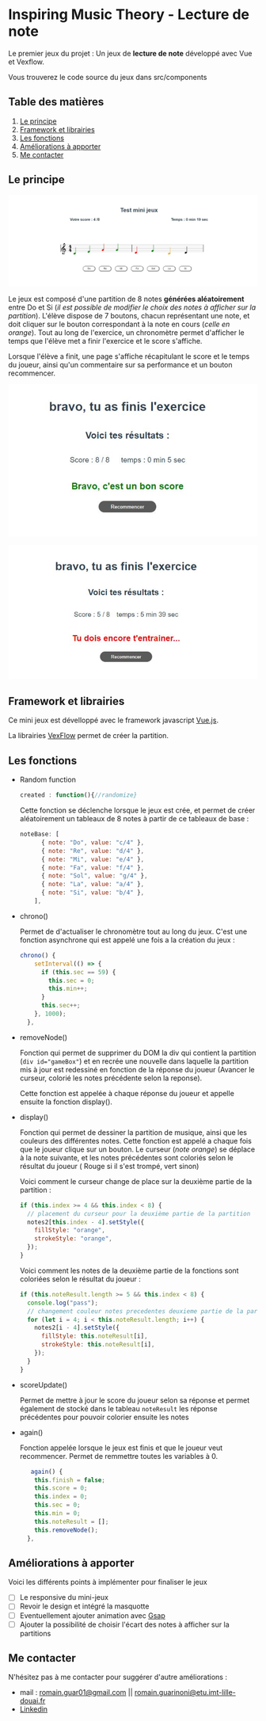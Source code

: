 # Inspiring Music Theory - Lecture de note

Le premier jeux du projet : Un jeux de **lecture de note** développé avec Vue et Vexflow.

Vous trouverez le code source du jeux dans src/components

## Table des matières

1. [Le principe](#Le-principe)
2. [Framework et librairies](#Framework-et-librairies)
3. [Les fonctions](#Les-fonctions)
4. [Améliorations à apporter](#Améliorations-à-apporter)
5. [Me contacter](#Me-contacter)

## Le principe

![](./src/assets/jeux.jpg)

Le jeux est composé d'une partition de 8 notes **générées aléatoirement** entre Do et Si (_il est possible de modifier le choix des notes à afficher sur la partition_).
L'élève dispose de 7 boutons, chacun représentant une note, et doit cliquer sur le bouton correspondant à la note en cours (_celle en orange_).
Tout au long de l'exercice, un chronomètre permet d'afficher le temps que l'élève met a finir l'exercice et le score s'affiche.

Lorsque l'élève a finit, une page s'affiche récapitulant le score et le temps du joueur, ainsi qu'un commentaire sur sa performance et un bouton recommencer.

![](./src/assets/good.jpg)

![](./src/assets/bad.jpg)

## Framework et librairies

Ce mini jeux est dévelloppé avec le framework javascript [Vue.js](https://vuejs.org/).

La librairies [VexFlow](https://github.com/0xfe/vexflow) permet de créer la partition.

## Les fonctions

- Random function

  ```javascript
  created : function(){//randomize}
  ```

  Cette fonction se déclenche lorsque le jeux est crée, et permet de créer aléatoirement un tableaux de 8 notes à partir de ce tableaux de base :

  ```javascript
  noteBase: [
        { note: "Do", value: "c/4" },
        { note: "Re", value: "d/4" },
        { note: "Mi", value: "e/4" },
        { note: "Fa", value: "f/4" },
        { note: "Sol", value: "g/4" },
        { note: "La", value: "a/4" },
        { note: "Si", value: "b/4" },
      ],
  ```

- chrono()

  Permet de d'actualiser le chronomètre tout au long du jeux. C'est une fonction asynchrone qui est appelé une fois a la création du jeux :

  ```javascript
  chrono() {
      setInterval(() => {
        if (this.sec == 59) {
          this.sec = 0;
          this.min++;
        }
        this.sec++;
      }, 1000);
    },
  ```

- removeNode()

  Fonction qui permet de supprimer du DOM la div qui contient la partition
  (`div id="gameBox"`) et en recrée une nouvelle dans laquelle la partition mis à jour est redessiné en fonction de la réponse du joueur (Avancer le curseur, colorié les notes précédente selon la reponse).

  Cette fonction est appelée à chaque réponse du joueur et appelle ensuite la fonction display().

- display()

  Fonction qui permet de dessiner la partition de musique, ainsi que les couleurs des différentes notes. Cette fonction est appelé a chaque fois que le joueur clique sur un bouton. Le curseur (_note orange_) se déplace à la note suivante, et les notes précédentes sont coloriés selon le résultat du joueur ( Rouge si il s'est trompé, vert sinon)

  Voici comment le curseur change de place sur la deuxième partie de la partition :

  ```javascript
  if (this.index >= 4 && this.index < 8) {
    // placement du curseur pour la deuxième partie de la partition
    notes2[this.index - 4].setStyle({
      fillStyle: "orange",
      strokeStyle: "orange",
    });
  }
  ```

  Voici comment les notes de la deuxième partie de la fonctions sont coloriées selon le résultat du joueur :

  ```javascript
  if (this.noteResult.length >= 5 && this.index < 8) {
    console.log("pass");
    // changement couleur notes precedentes deuxieme partie de la partition
    for (let i = 4; i < this.noteResult.length; i++) {
      notes2[i - 4].setStyle({
        fillStyle: this.noteResult[i],
        strokeStyle: this.noteResult[i],
      });
    }
  }
  ```

- scoreUpdate()

  Permet de mettre à jour le score du joueur selon sa réponse et permet également de stocké dans le tableau `noteResult` les réponse précédentes pour pouvoir colorier ensuite les notes

- again()

  Fonction appelée lorsque le jeux est finis et que le joueur veut recommencer. Permet de remmettre toutes les variables à 0.

  ```javascript
     again() {
      this.finish = false;
      this.score = 0;
      this.index = 0;
      this.sec = 0;
      this.min = 0;
      this.noteResult = [];
      this.removeNode();
    },
  ```

## Améliorations à apporter

Voici les différents points à implémenter pour finaliser le jeux

- [ ] Le responsive du mini-jeux
- [ ] Revoir le design et intégré la masquotte
- [ ] Eventuellement ajouter animation avec [Gsap](https://greensock.com/gsap/)
- [ ] Ajouter la possibilité de choisir l'écart des notes à afficher sur la partitions

## Me contacter

N'hésitez pas à me contacter pour suggérer d'autre améliorations :

- mail : romain.guar01@gmail.com || romain.guarinoni@etu.imt-lille-douai.fr
- [Linkedin](https://www.linkedin.com/in/romain-guarinoni-535445189/)
